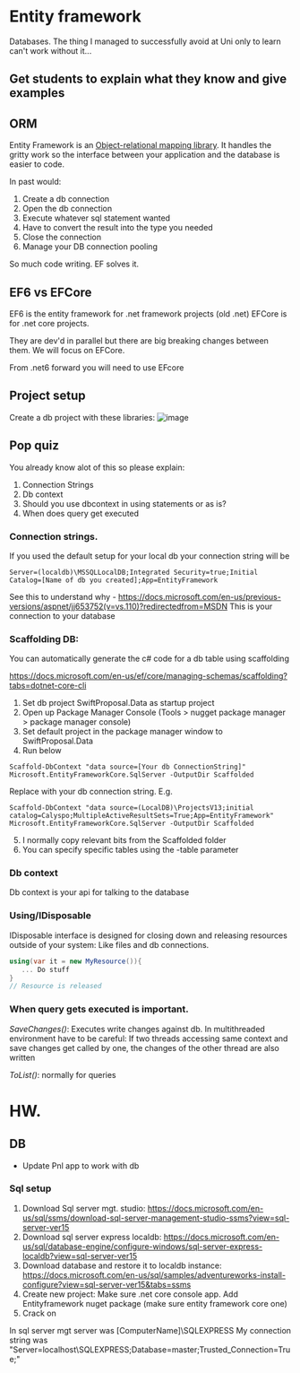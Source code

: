 # Entity framework
Databases. The thing I managed to successfully avoid at Uni only to learn can't work without it...


## Get students to explain what they know and give examples


## ORM
Entity Framework is an [Object-relational mapping library](https://en.wikipedia.org/wiki/Object-relational_mapping). It handles the gritty work so the interface between your application and the database is easier to code.

In past would:
1. Create a db connection
2. Open the db connection
3. Execute whatever sql statement wanted
4. Have to convert the result into the type you needed
5. Close the connection
6. Manage your DB connection pooling

So much code writing. EF solves it.

## EF6 vs EFCore
EF6 is the entity framework for .net framework projects (old .net)
EFCore is for .net core projects. 

They are dev'd in parallel but there are big breaking changes between them. We will focus on EFCore.

From .net6 forward you will need to use EFcore
## Project setup
Create a db project with these libraries:
![image](https://user-images.githubusercontent.com/63453969/182610077-fae29d0d-08ad-4a4e-9277-f912de292d58.png)


## Pop quiz
You already know alot of this so please explain:
1. Connection Strings 
2. Db context
3. Should you use dbcontext in using statements or as is?
4. When does query get executed

### Connection strings.
If you used the default setup for your local db your connection string will be
```
Server=(localdb)\MSSQLLocalDB;Integrated Security=true;Initial Catalog=[Name of db you created];App=EntityFramework
```
See this to understand why - https://docs.microsoft.com/en-us/previous-versions/aspnet/jj653752(v=vs.110)?redirectedfrom=MSDN
This is your connection to your database


### Scaffolding DB:
You can automatically generate the c# code for a db table using scaffolding

https://docs.microsoft.com/en-us/ef/core/managing-schemas/scaffolding?tabs=dotnet-core-cli

1. Set db project SwiftProposal.Data as startup project
2. Open up Package Manager Console (Tools > nugget package manager > package manager console)
3. Set default project in the package manager window to SwiftProposal.Data 
4. Run below
```
Scaffold-DbContext "data source=[Your db ConnectionString]" Microsoft.EntityFrameworkCore.SqlServer -OutputDir Scaffolded
```

Replace with your db connection string. E.g.
```
Scaffold-DbContext "data source=(LocalDB)\ProjectsV13;initial catalog=Calyspo;MultipleActiveResultSets=True;App=EntityFramework" Microsoft.EntityFrameworkCore.SqlServer -OutputDir Scaffolded
```

5. I normally copy relevant bits from the Scaffolded folder
6. You can specify specific tables using the -table parameter

### Db context
Db context is your api for talking to the database

### Using/IDisposable
IDisposable interface is designed for closing down and releasing resources outside of your system: Like files and db connections.

```csharp
using(var it = new MyResource()){
   ... Do stuff
}
// Resource is released
```

### When query gets executed is important.
*SaveChanges()*: Executes write changes against db. In multithreaded environment have to be careful: If two threads accessing same context and save changes get called by one, the changes of the other thread are also written

*ToList()*: normally for queries


# HW.

## DB 
- Update Pnl app to work with db

### Sql setup
1. Download Sql server mgt. studio: https://docs.microsoft.com/en-us/sql/ssms/download-sql-server-management-studio-ssms?view=sql-server-ver15
2. Download sql server express localdb: https://docs.microsoft.com/en-us/sql/database-engine/configure-windows/sql-server-express-localdb?view=sql-server-ver15
3. Download database and restore it to localdb instance: https://docs.microsoft.com/en-us/sql/samples/adventureworks-install-configure?view=sql-server-ver15&tabs=ssms
4. Create new project: Make sure .net core console app. Add Entityframework nuget package (make sure entity framework core one)
5. Crack on

In sql server mgt server was [ComputerName]\SQLEXPRESS
My connection string was "Server=localhost\SQLEXPRESS;Database=master;Trusted_Connection=True;"
